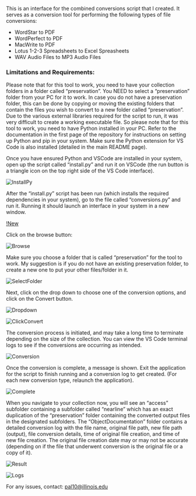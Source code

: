 This is an interface for the combined conversions script that I created. It serves as a conversion tool for performing the following types of file conversions:

-	WordStar to PDF
-	WordPerfect to PDF
-	MacWrite to PDF
-	Lotus 1-2-3 Spreadsheets to Excel Spreasheets
-	WAV Audio Files to MP3 Audio Files

### Limitations and Requirements:
Please note that for this tool to work, you need to have your collection folders in a folder called “preservation”.  You NEED to select a “preservation” folder from your PC for it to work. In case you do not have a preservation folder, this can be done by copying or moving the existing folders that contain the files you wish to convert to a new folder called “preservation”.
Due to the various external libraries required for the script to run, it was very difficult to create a working executable file. So please note that for this tool to work, you need to have Python installed in your PC. Refer to the documentation in the first page of the repository for instructions on setting up Python and pip in your system. Make sure the Python extension for VS Code is also installed (detailed in the main README page).
 
Once you have ensured Python and VSCode are installed in your system, open up the script called “install.py” and run it on VSCode (the run button is a triangle icon on the top right side of the VS Code interface).

![InstallPy](../images/installpy.png)

After the “install.py” script has been run (which installs the required dependencies in your system), go to the file called “conversions.py” and run it. Running it should launch an interface in your system in a new window.

[!New](../images/newinterface.png)


Click on the browse button:

![Browse](../images/hitbrowse.png)

Make sure you choose a folder that is called “preservation” for the tool to work. My suggestion is if you do not have an existing preservation folder, to create a new one to put your other files/folder in it.

![SelectFolder](../images/preservation.png)

Next, click on the drop down to choose one of the conversion options, and click on the Convert button.

![Dropdown](../images/conversionchoose.png)

![ClickConvert](../images/hitconvert.png)

The conversion process is initiated, and may take a long time to terminate depending on the size of the collection. You can view the VS Code terminal logs to see if the conversions are occurring as intended.

![Conversion](../images/convertingprocess.png)

Once the conversion is complete, a message is shown. Exit the application for the script to finish running and a conversion log to get created. (For each new conversion type, relaunch the application).

![Complete](../images/conversioncomplete.png)

When you navigate to your collection now, you will see an “access” subfolder containing a subfolder called “nearline” which has an exact duplication of the “preservation” folder containing the converted output files in the designated subfolders. The “ObjectDocumentation” folder contains a detailed conversion log with the file name, original file path, new file path (output), file conversion details, time of original file creation, and time of new file creation. The original file creation date may or may not be accurate (depending on if the file that underwent conversion is the original file or a copy of it).

![Result](../images/result.png)

![Logs](../images/logs.png)

For any issues, contact: pal10@illinois.edu

